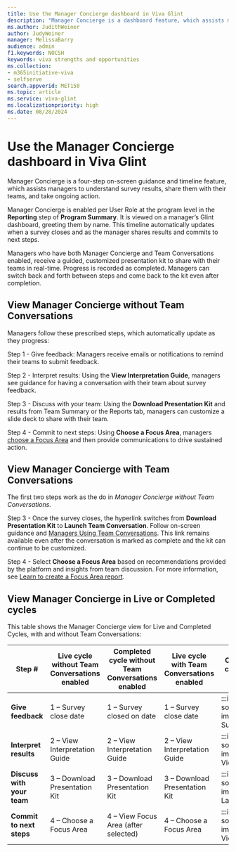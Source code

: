 ```yaml
---
title: Use the Manager Concierge dashboard in Viva Glint 
description: "Manager Concierge is a dashboard feature, which assists managers to understand survey results, share them with their teams, and take ongoing action."
ms.author: JudithWeiner
author: JudyWeiner
manager: MelissaBarry
audience: admin
f1.keywords: NOCSH
keywords: viva strengths and opportunities
ms.collection:  
- m365initiative-viva
- selfserve 
search.appverid: MET150 
ms.topic: article
ms.service: viva-glint
ms.localizationpriority: high
ms.date: 08/28/2024
---
```


# Use the Manager Concierge dashboard in Viva Glint 

Manager Concierge is a four-step on-screen guidance and timeline feature, which assists managers to understand survey results, share them with their teams, and take ongoing action.  

Manager Concierge is enabled per User Role at the program level in the **Reporting** step of **Program Summary**. It is viewed on a manager’s Glint dashboard, greeting them by name. This timeline automatically updates when a survey closes and as the manager shares results and commits to next steps.  

Managers who have both Manager Concierge and Team Conversations enabled, receive a guided, customized presentation kit to share with their teams in real-time. Progress is recorded as completed. Managers can switch back and forth between steps and come back to the kit even after completion. 

## View Manager Concierge without Team Conversations  

Managers follow these prescribed steps, which automatically update as they progress: 

Step 1 - Give feedback: Managers receive emails or notifications to remind their teams to submit feedback. 

Step 2 - Interpret results: Using the **View Interpretation Guide**, managers see guidance for having a conversation with their team about survey feedback. 

Step 3 - Discuss with your team: Using the **Download Presentation Kit** and results from Team Summary or the Reports tab, managers can customize a slide deck to share with their team.  

Step 4 - Commit to next steps: Using **Choose a Focus Area**, managers [choose a Focus Area](https://www.microsoft.com) and then provide communications to drive sustained action. 

## View Manager Concierge with Team Conversations 

The first two steps work as the do in *Manager Concierge without Team Conversations.* 

Step 3 - Once the survey closes, the hyperlink switches from **Download Presentation Kit** to **Launch Team Conversation**. Follow on-screen guidance and [Managers Using Team Conversations](https://www.microsoft.com). This link remains available even after the conversation is marked as complete and the kit can continue to be customized. 

Step 4 - Select **Choose a Focus Area** based on recommendations provided by the platform and insights from team discussion. For more information, see [Learn to create a Focus Area report](https://www.microsoft.com). 

## View Manager Concierge in Live or Completed cycles 

This table shows the Manager Concierge view for Live and Completed Cycles, with and without Team Conversations: 

|**Step #** |**Live cycle without Team Conversations enabled**|**Completed cycle without Team Conversations enabled** |**Live cycle with Team Conversations enabled**|**Completed cycle with Team Conversations enabled – note that checkmarks will appear to replace the step # once the task is completed** |
|------------|-------|-------|-------|-------|
|**Give feedback**|1 – Survey close date|1 – Survey closed on date|1 – Survey close date| :::image type="content" source="../../media/glint/reports/yes-image.png" alt-text="**Yes** image."::: Survey closed on date |
|**Interpret results** |2 – View Interpretation Guide |2 – View Interpretation Guide|2 – View Interpretation Guide| :::image type="content" source="../../media/glint/reports/yes-image.png" alt-text="**Yes** image."::: View Interpretation Guide|
|**Discuss with your team**|3 – Download Presentation Kit |3 – Download Presentation Kit|3 – Download Presentation Kit|:::image type="content" source="../../media/glint/reports/yes-image.png" alt-text="**Yes** image."::: Launch Team Conversation|
|**Commit to next steps**|4 – Choose a Focus Area |4 – View Focus Area (after selected)|4 – Choose a Focus Area |:::image type="content" source="../../media/glint/reports/yes-image.png" alt-text="**Yes** image."::: View Focus Area (after selected) |
